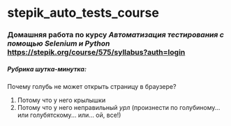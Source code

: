 # stepik_auto_tests_course
### Домашняя работа по курсу ***Автоматизация тестирования с помощью Selenium и Python*** https://stepik.org/course/575/syllabus?auth=login

##### Рубрика шутка-минутка:
Почему голубь не может открыть страницу в браузере? 
1. Потому что у него крылышки
2. Потому что у него неправильный *урл* (произнести по голубиному... или голубятскому... или... ой, все!)
